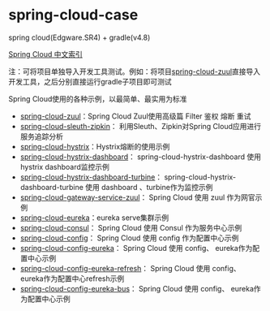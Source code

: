 # spring-cloud-case
spring cloud(Edgware.SR4) + gradle(v4.8)

[Spring Cloud 中文索引](https://github.com/FlyFire-Young/spring-cloud-case)

注：可将项目单独导入开发工具测试。例如：将项目[spring-cloud-zuul](https://github.com/FlyFire-Young/spring-cloud-case/tree/master/spring-cloud-zuul)直接导入开发工具，之后分别直接运行gradle子项目即可测试

Spring Cloud使用的各种示例，以最简单、最实用为标准

- [spring-cloud-zuul](https://github.com/FlyFire-Young/spring-cloud-case/tree/master/spring-cloud-zuul)：Spring Cloud Zuul使用高级篇 Filter 鉴权 熔断 重试   
- [spring-cloud-sleuth-zipkin](https://github.com/FlyFire-Young/spring-cloud-case/tree/master/spring-cloud-sleuth-zipkin)： 利用Sleuth、Zipkin对Spring Cloud应用进行服务追踪分析  
- [spring-cloud-hystrix](https://github.com/FlyFire-Young/spring-cloud-case/tree/master/spring-cloud-hystrix)：Hystrix熔断的使用示例
- [spring-cloud-hystrix-dashboard](https://github.com/FlyFire-Young/spring-cloud-case/tree/master/spring-cloud-hystrix-dashboard)： spring-cloud-hystrix-dashboard 使用 hystrix dashboard监控示例  
- [spring-cloud-hystrix-dashboard-turbine](https://github.com/FlyFire-Young/spring-cloud-case/tree/master/spring-cloud-hystrix-dashboard-turbine)： spring-cloud-hystrix-dashboard-turbine 使用 dashboard 、turbine作为监控示例  
- [spring-cloud-gateway-service-zuul](https://github.com/FlyFire-Young/spring-cloud-case/tree/master/spring-cloud-gateway-service-zuul)： Spring Cloud 使用 zuul 作为网官示例  
- [spring-cloud-eureka](https://github.com/FlyFire-Young/spring-cloud-case/tree/master/spring-cloud-eureka)：eureka serve集群示例
- [spring-cloud-consul](https://github.com/FlyFire-Young/spring-cloud-case/tree/master/spring-cloud-consul)： Spring Cloud 使用 Consul 作为服务中心示例  
- [spring-cloud-config](https://github.com/FlyFire-Young/spring-cloud-case/tree/master/spring-cloud-config)： Spring Cloud 使用 config 作为配置中心示例  
- [spring-cloud-config-eureka](https://github.com/FlyFire-Young/spring-cloud-case/tree/master/spring-cloud-config-eureka)： Spring Cloud 使用 config、 eureka作为配置中心示例  
- [spring-cloud-config-eureka-refresh](https://github.com/FlyFire-Young/spring-cloud-case/tree/master/spring-cloud-config-eureka-refresh)： Spring Cloud 使用 config、 eureka作为配置中心refresh示例  
- [spring-cloud-config-eureka-bus](https://github.com/FlyFire-Young/spring-cloud-case/tree/master/spring-cloud-config-eureka-bus)： Spring Cloud 使用 config、 eureka作为配置中心示例  
